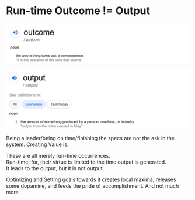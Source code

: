 # Run-time Outcome != Output

![](../../.gitbook/assets/image%20%282%29.png)

![](../../.gitbook/assets/image%20%283%29.png)



Being a leader/being on time/finishing the specs are not the ask in the system.  Creating Value is.   
  
These are all merely run-time occurrences.   
Run-time; for, their virtue is limited to the time output is generated.   
It leads to the output, but it is not output. 

Optimizing and Setting goals towards it creates local maxima, releases some dopamine, and feeds the pride of accomplishment. And not much more. 

